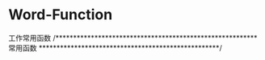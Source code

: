 # Word-Function
工作常用函数
/*********************************************************   常用函数  ***************************************************/

